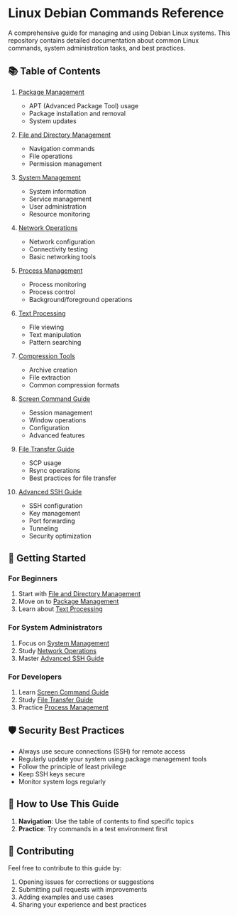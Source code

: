 # Linux Debian Commands Reference

A comprehensive guide for managing and using Debian Linux systems. This repository contains detailed documentation about common Linux commands, system administration tasks, and best practices.

## 📚 Table of Contents

1. [Package Management](docs/package-management.md)
   - APT (Advanced Package Tool) usage
   - Package installation and removal
   - System updates

2. [File and Directory Management](docs/file-directory-management.md)
   - Navigation commands
   - File operations
   - Permission management

3. [System Management](docs/system-management.md)
   - System information
   - Service management
   - User administration
   - Resource monitoring

4. [Network Operations](docs/network-operations.md)
   - Network configuration
   - Connectivity testing
   - Basic networking tools

5. [Process Management](docs/process-management.md)
   - Process monitoring
   - Process control
   - Background/foreground operations

6. [Text Processing](docs/text-processing.md)
   - File viewing
   - Text manipulation
   - Pattern searching

7. [Compression Tools](docs/compression-tools.md)
   - Archive creation
   - File extraction
   - Common compression formats

8. [Screen Command Guide](docs/screen-guide.md)
   - Session management
   - Window operations
   - Configuration
   - Advanced features

9. [File Transfer Guide](docs/file-transfer.md)
   - SCP usage
   - Rsync operations
   - Best practices for file transfer

10. [Advanced SSH Guide](docs/ssh-advanced.md)
    - SSH configuration
    - Key management
    - Port forwarding
    - Tunneling
    - Security optimization

## 🚀 Getting Started

### For Beginners
1. Start with [File and Directory Management](docs/file-directory-management.md)
2. Move on to [Package Management](docs/package-management.md)
3. Learn about [Text Processing](docs/text-processing.md)

### For System Administrators
1. Focus on [System Management](docs/system-management.md)
2. Study [Network Operations](docs/network-operations.md)
3. Master [Advanced SSH Guide](docs/ssh-advanced.md)

### For Developers
1. Learn [Screen Command Guide](docs/screen-guide.md)
2. Study [File Transfer Guide](docs/file-transfer.md)
3. Practice [Process Management](docs/process-management.md)

## 🛡️ Security Best Practices

- Always use secure connections (SSH) for remote access
- Regularly update your system using package management tools
- Follow the principle of least privilege
- Keep SSH keys secure
- Monitor system logs regularly

## 📖 How to Use This Guide

1. **Navigation**: Use the table of contents to find specific topics
2. **Practice**: Try commands in a test environment first

## 🤝 Contributing

Feel free to contribute to this guide by:
1. Opening issues for corrections or suggestions
2. Submitting pull requests with improvements
3. Adding examples and use cases
4. Sharing your experience and best practices
